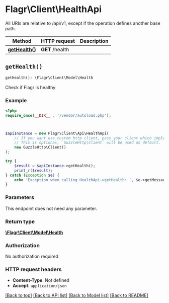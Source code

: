 # Flagr\Client\HealthApi

All URIs are relative to /api/v1, except if the operation defines another base path.

| Method | HTTP request | Description |
| ------------- | ------------- | ------------- |
| [**getHealth()**](HealthApi.md#getHealth) | **GET** /health |  |


## `getHealth()`

```php
getHealth(): \Flagr\Client\Model\Health
```



Check if Flagr is healthy

### Example

```php
<?php
require_once(__DIR__ . '/vendor/autoload.php');



$apiInstance = new Flagr\Client\Api\HealthApi(
    // If you want use custom http client, pass your client which implements `GuzzleHttp\ClientInterface`.
    // This is optional, `GuzzleHttp\Client` will be used as default.
    new GuzzleHttp\Client()
);

try {
    $result = $apiInstance->getHealth();
    print_r($result);
} catch (Exception $e) {
    echo 'Exception when calling HealthApi->getHealth: ', $e->getMessage(), PHP_EOL;
}
```

### Parameters

This endpoint does not need any parameter.

### Return type

[**\Flagr\Client\Model\Health**](../Model/Health.md)

### Authorization

No authorization required

### HTTP request headers

- **Content-Type**: Not defined
- **Accept**: `application/json`

[[Back to top]](#) [[Back to API list]](../../README.md#endpoints)
[[Back to Model list]](../../README.md#models)
[[Back to README]](../../README.md)
